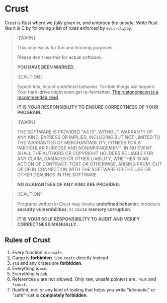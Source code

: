 # Crust

Crust is Rust where we _fully given in, and embrace the unsafe_. Write Rust like it is C by following a list of rules enforced by `evil-clippy`.

> ![WARN]
>
> This only exists for fun and learning purposes.
>
> Please don't use this for actual software.
>
> **YOU HAVE BEEN WARNED.**

> ![CAUTION]
>
> Expect lots, lots of undefined behavior. Terrible things _will_ happen. Your hard-drive might even get re-formatted. [The rustonomicon is a recommended read](https://doc.rust-lang.org/nomicon/intro.html).
>
> **IT IS _YOUR_ RESPONSIBILITY TO ENSURE CORRECTNESS OF YOUR PROGRAM.**

> ![WARN]
>
> THE SOFTWARE IS PROVIDED "AS IS", WITHOUT WARRANTY OF ANY KIND, EXPRESS OR
> IMPLIED, INCLUDING BUT NOT LIMITED TO THE WARRANTIES OF MERCHANTABILITY,
> FITNESS FOR A PARTICULAR PURPOSE AND NONINFRINGEMENT. IN NO EVENT SHALL THE
> AUTHORS OR COPYRIGHT HOLDERS BE LIABLE FOR ANY CLAIM, DAMAGES OR OTHER
> LIABILITY, WHETHER IN AN ACTION OF CONTRACT, TORT OR OTHERWISE, ARISING FROM,
> OUT OF OR IN CONNECTION WITH THE SOFTWARE OR THE USE OR OTHER DEALINGS IN THE
> SOFTWARE.
>
> **NO GUARANTEES OF ANY KIND ARE PROVIDED.**

> ![CAUTION]
>
> Programs written in Crust may invoke **undefined behavior**, introduce **security vulnerabilities**, or cause **memory corruption**.
>
> **IT IS YOUR SOLE RESPONSIBILITY TO AUDIT AND VERIFY CORRECTNESS MANUALLY.**

## Rules of Crust

1. Every function is `unsafe`.
1. Cargo is **forbidden**. Use `rustc` directly instead.
1. `std` and any crates are **forbidden**.
1. Everything is `mut`.
1. Everything is `pub`.
1. References `&` are not allowed. Only raw, unsafe pointers are. `*mut` and `*const`.
1. Rustfmt, miri or any kind of tooling that helps you write "idiomatic" or "safe" rust is **completely forbidden**.
